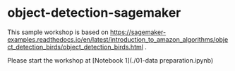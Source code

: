 # object-detection-sagemaker

This sample workshop is based on https://sagemaker-examples.readthedocs.io/en/latest/introduction_to_amazon_algorithms/object_detection_birds/object_detection_birds.html .

Please start the workshop at [Notebook 1](./01-data preparation.ipynb)